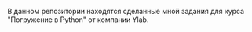 В данном репозитории находятся сделанные мной задания для курса "Погружение в Python" от компании Ylab.
